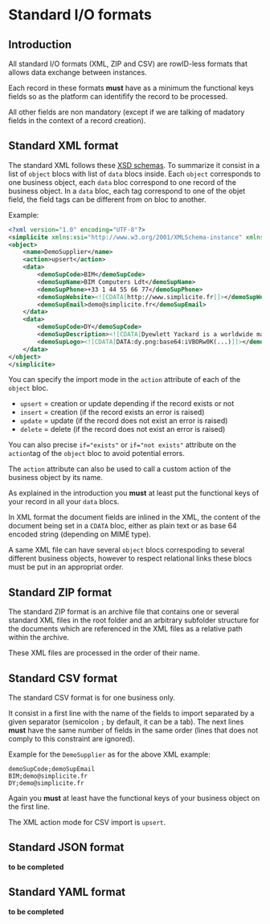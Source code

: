Standard I/O formats
====================

<h2 id="introduction">Introduction</h2>

All standard I/O formats (XML, ZIP and CSV) are rowID-less formats that allows data exchange between instances.

Each record in these formats **must** have as a minimum the functional keys fields so as the platform can identifify the record to be processed.

All other fields are non mandatory (except if we are talking of madatory fields in the context of a record creation).

<h2 id="xml">Standard XML format</h2>

The standard XML follows these [XSD schemas](./schemas/). To summarize it consist in a list of `object` blocs with list of  `data` blocs inside.
Each `object` corresponds to one business object, each `data` bloc correspond to one record of the business object.
In a `data` bloc, each tag correspond to one of the objet field, the field tags can be different from on bloc to another.

Example:

```xml
<?xml version="1.0" encoding="UTF-8"?>
<simplicite xmlns:xsi="http://www.w3.org/2001/XMLSchema-instance" xmlns="http://www.simplicite.fr/base" xsi:schemaLocation="http://www.simplicite.fr/base https://www.simplicite.io/resources/schemas/base.xsd">
<object>
	<name>DemoSupplier</name>
	<action>upsert</action>
	<data>
		<demoSupCode>BIM</demoSupCode>
		<demoSupName>BIM Computers Ldt</demoSupName>
		<demoSupPhone>+33 1 44 55 66 77</demoSupPhone>
		<demoSupWebsite><![CDATA[http://www.simplicite.fr]]></demoSupWebsite>
		<demoSupEmail>demo@simplicite.fr</demoSupEmail>
	</data>
	<data>
		<demoSupCode>DY</demoSupCode>
		<demoSupDescription><![CDATA[Dyewlett Yackard is a worldwide manufacturer]]></demoSupDescription>
		<demoSupLogo><![CDATA[DATA:dy.png:base64:iVBORw0K(...)]]></demoSupLogo>
	</data>
</object>
</simplicite>
``` 

You can specify the import mode in the `action` attribute of each of the `object` bloc.

- `upsert` = creation or update depending if the record exists or not
- `insert` = creation (if the record exists an error is raised)
- `update` = update (if the record does not exist an error is raised)
- `delete` = delete (if the record does not exist an error is raised)

You can also precise `if="exists"` or `if="not exists"` attribute on the `action`tag of the `object` bloc to avoid potential errors.

The `action` attribute can also be used to call a custom action of the business object by its name.

As explained in the introduction you **must** at least put the functional keys of your record in all your `data` blocs.

In XML format the document fields are inlined in the XML, the content of the document being set in a `CDATA` bloc, either as plain text or as base 64 encoded string (depending on MIME type).

A same XML file can have several `object` blocs correspoding to several different business objects, however to respect relational links these blocs must be put in an appropriat order.

<h2 id="zip">Standard ZIP format</h2>

The standard ZIP format is an archive file that contains one or several standard XML files in the root folder
and an arbitrary subfolder structure for the documents which are referenced in the XML files as a relative path within the archive.

These XML files are processed in the order of their name.

<h2 id="csv">Standard CSV format</h2>

The standard CSV format is for one business only.

It consist in a first line with the name of the fields to import separated by a given separator (semicolon `;` by default, it can be a tab).
The next lines **must** have the same number of fields in the same order (lines that does not comply to this constraint are ignored).

Example for the `DemoSupplier` as for the above XML example:

```csv
demoSupCode;demoSupEmail
BIM;demo@simplicite.fr
DY;demo@simplicite.fr
```

Again you **must** at least have the functional keys of your business object on the first line.

The XML action mode for CSV import is `upsert`.

<h2 id="json">Standard JSON format</h2>

**to be completed**

<h2 id="yaml">Standard YAML format</h2>

**to be completed**
